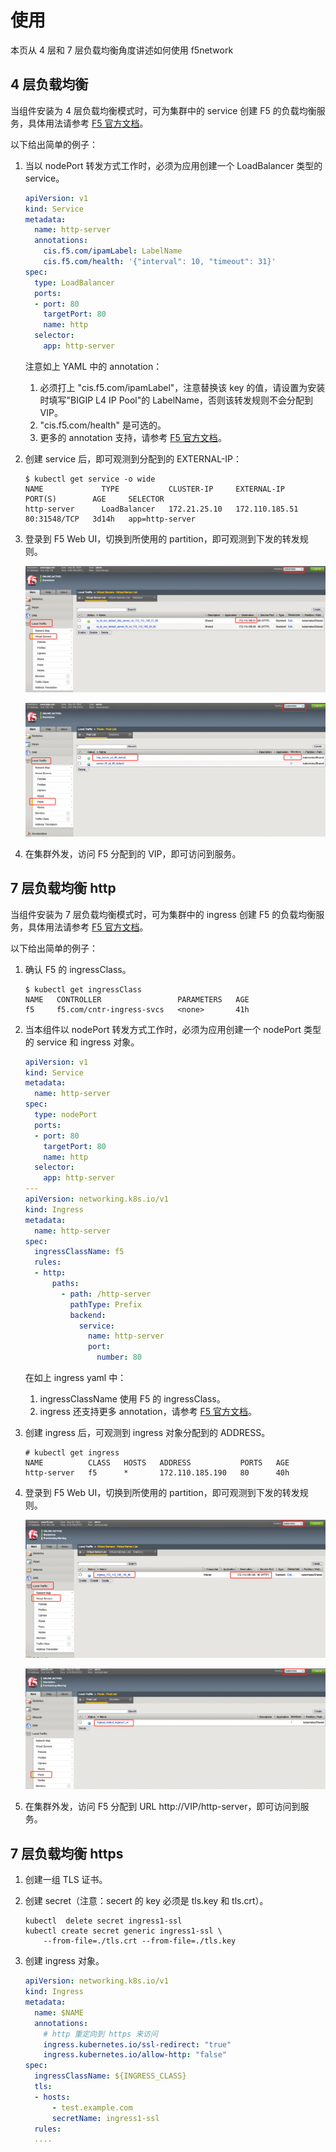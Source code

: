 # 使用

本页从 4 层和 7 层负载均衡角度讲述如何使用 f5network

## 4 层负载均衡

当组件安装为 4 层负载均衡模式时，可为集群中的 service 创建 F5 的负载均衡服务，具体用法请参考 [F5 官方文档](https://clouddocs.f5.com/containers/latest/userguide/loadbalancer/)。

以下给出简单的例子：

1. 当以 nodePort 转发方式工作时，必须为应用创建一个 LoadBalancer 类型的 service。

    ```yaml
    apiVersion: v1
    kind: Service
    metadata:
      name: http-server
      annotations:
        cis.f5.com/ipamLabel: LabelName
        cis.f5.com/health: '{"interval": 10, "timeout": 31}'
    spec:
      type: LoadBalancer
      ports:
      - port: 80
        targetPort: 80
        name: http
      selector:
        app: http-server
    ```

    注意如上 YAML 中的 annotation：

    1. 必须打上 "cis.f5.com/ipamLabel"，注意替换该 key 的值，请设置为安装时填写"BIGIP L4 IP Pool"的 LabelName，否则该转发规则不会分配到 VIP。
    2. "cis.f5.com/health" 是可选的。
    3. 更多的 annotation 支持，请参考 [F5 官方文档](https://clouddocs.f5.com/containers/latest/userguide/loadbalancer/#parameters)。

2. 创建 service 后，即可观测到分配到的 EXTERNAL-IP：

    ```shell
    $ kubectl get service -o wide
    NAME             TYPE           CLUSTER-IP     EXTERNAL-IP      PORT(S)        AGE     SELECTOR
    http-server      LoadBalancer   172.21.25.10   172.110.185.51   80:31548/TCP   3d14h   app=http-server
    ```

3. 登录到 F5 Web UI，切换到所使用的 partition，即可观测到下发的转发规则。

    ![f5network usage1](../../images/f5-usage1.png)

    ![f5network usage1](../../images/f5-usage2.png)

4. 在集群外发，访问 F5 分配到的 VIP，即可访问到服务。

## 7 层负载均衡 http

当组件安装为 7 层负载均衡模式时，可为集群中的 ingress 创建 F5 的负载均衡服务，具体用法请参考 [F5 官方文档](https://clouddocs.f5.com/containers/latest/userguide/ingress.html)。

以下给出简单的例子：

1. 确认 F5 的 ingressClass。

    ```shell
    $ kubectl get ingressClass
    NAME   CONTROLLER                 PARAMETERS   AGE
    f5     f5.com/cntr-ingress-svcs   <none>       41h
    ```

2. 当本组件以 nodePort 转发方式工作时，必须为应用创建一个 nodePort 类型的 service 和 ingress 对象。

    ```yaml
    apiVersion: v1
    kind: Service
    metadata:
      name: http-server
    spec:
      type: nodePort
      ports:
      - port: 80
        targetPort: 80
        name: http
      selector:
        app: http-server
    ---
    apiVersion: networking.k8s.io/v1
    kind: Ingress
    metadata:
      name: http-server
    spec:
      ingressClassName: f5
      rules:
      - http:
          paths:
            - path: /http-server
              pathType: Prefix
              backend:
                service:
                  name: http-server
                  port:
                    number: 80
    ```

    在如上 ingress yaml 中：

    1. ingressClassName 使用 F5 的 ingressClass。
    2. ingress 还支持更多 annotation，请参考 [F5 官方文档](https://clouddocs.f5.com/containers/latest/userguide/ingress.html#supported-ingress-annotations)。

3. 创建 ingress 后，可观测到 ingress 对象分配到的 ADDRESS。

    ```shell
    # kubectl get ingress
    NAME          CLASS   HOSTS   ADDRESS           PORTS   AGE
    http-server   f5      *       172.110.185.190   80      40h
    ```

4. 登录到 F5 Web UI，切换到所使用的 partition，即可观测到下发的转发规则。

   ![f5network usage3](../../images/f5-usage3.png)

   ![f5network usage4](../../images/f5-usage4.png)

5. 在集群外发，访问 F5 分配到 URL http://VIP/http-server，即可访问到服务。

## 7 层负载均衡 https

1. 创建一组 TLS 证书。

2. 创建 secret（注意：secert 的 key 必须是 tls.key 和 tls.crt）。

    ```shell
    kubectl  delete secret ingress1-ssl
    kubectl create secret generic ingress1-ssl \
        --from-file=./tls.crt --from-file=./tls.key
    ```

3. 创建 ingress 对象。

    ```yaml
    apiVersion: networking.k8s.io/v1
    kind: Ingress
    metadata:
      name: $NAME
      annotations:
        # http 重定向到 https 来访问
        ingress.kubernetes.io/ssl-redirect: "true"
        ingress.kubernetes.io/allow-http: "false"
    spec:
      ingressClassName: ${INGRESS_CLASS}
      tls:
      - hosts:
          - test.example.com
          secretName: ingress1-ssl
      rules:
      ....
    ```
